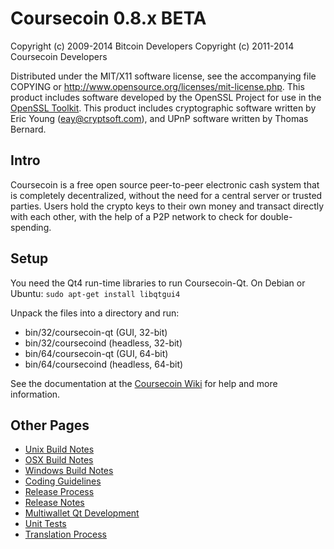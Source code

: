 Coursecoin 0.8.x BETA
====================

Copyright (c) 2009-2014 Bitcoin Developers
Copyright (c) 2011-2014 Coursecoin Developers

Distributed under the MIT/X11 software license, see the accompanying
file COPYING or http://www.opensource.org/licenses/mit-license.php.
This product includes software developed by the OpenSSL Project for use in the [OpenSSL Toolkit](http://www.openssl.org/). This product includes
cryptographic software written by Eric Young ([eay@cryptsoft.com](mailto:eay@cryptsoft.com)), and UPnP software written by Thomas Bernard.


Intro
---------------------
Coursecoin is a free open source peer-to-peer electronic cash system that is
completely decentralized, without the need for a central server or trusted
parties.  Users hold the crypto keys to their own money and transact directly
with each other, with the help of a P2P network to check for double-spending.


Setup
---------------------
You need the Qt4 run-time libraries to run Coursecoin-Qt. On Debian or Ubuntu:
	`sudo apt-get install libqtgui4`

Unpack the files into a directory and run:

- bin/32/coursecoin-qt (GUI, 32-bit)
- bin/32/coursecoind (headless, 32-bit)
- bin/64/coursecoin-qt (GUI, 64-bit)
- bin/64/coursecoind (headless, 64-bit)

See the documentation at the [Coursecoin Wiki](http://coursecoin.info)
for help and more information.


Other Pages
---------------------
- [Unix Build Notes](build-unix.md)
- [OSX Build Notes](build-osx.md)
- [Windows Build Notes](build-msw.md)
- [Coding Guidelines](coding.md)
- [Release Process](release-process.md)
- [Release Notes](release-notes.md)
- [Multiwallet Qt Development](multiwallet-qt.md)
- [Unit Tests](unit-tests.md)
- [Translation Process](translation_process.md)
